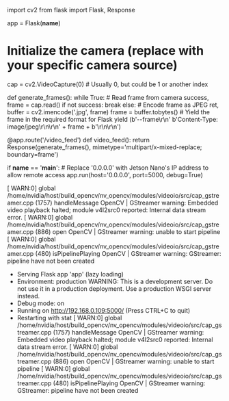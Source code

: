 
import cv2
from flask import Flask, Response

app = Flask(__name__)

# Initialize the camera (replace with your specific camera source)
cap = cv2.VideoCapture(0)  # Usually 0, but could be 1 or another index

def generate_frames():
    while True:
        # Read frame from camera
        success, frame = cap.read()
        if not success:
            break
        else:
            # Encode frame as JPEG
            ret, buffer = cv2.imencode('.jpg', frame)
            frame = buffer.tobytes()
            # Yield the frame in the required format for Flask
            yield (b'--frame\r\n'
                   b'Content-Type: image/jpeg\r\n\r\n' + frame + b'\r\n\r\n')

@app.route('/video_feed')
def video_feed():
    return Response(generate_frames(),
                    mimetype='multipart/x-mixed-replace; boundary=frame')

if __name__ == '__main__':
    # Replace '0.0.0.0' with Jetson Nano's IP address to allow remote access
    app.run(host='0.0.0.0', port=5000, debug=True)


[ WARN:0] global /home/nvidia/host/build_opencv/nv_opencv/modules/videoio/src/cap_gstreamer.cpp (1757) handleMessage OpenCV | GStreamer warning: Embedded video playback halted; module v4l2src0 reported: Internal data stream error.
[ WARN:0] global /home/nvidia/host/build_opencv/nv_opencv/modules/videoio/src/cap_gstreamer.cpp (886) open OpenCV | GStreamer warning: unable to start pipeline
[ WARN:0] global /home/nvidia/host/build_opencv/nv_opencv/modules/videoio/src/cap_gstreamer.cpp (480) isPipelinePlaying OpenCV | GStreamer warning: GStreamer: pipeline have not been created
 * Serving Flask app 'app' (lazy loading)
 * Environment: production
   WARNING: This is a development server. Do not use it in a production deployment.
   Use a production WSGI server instead.
 * Debug mode: on
 * Running on http://192.168.0.109:5000/ (Press CTRL+C to quit)
 * Restarting with stat
[ WARN:0] global /home/nvidia/host/build_opencv/nv_opencv/modules/videoio/src/cap_gstreamer.cpp (1757) handleMessage OpenCV | GStreamer warning: Embedded video playback halted; module v4l2src0 reported: Internal data stream error.
[ WARN:0] global /home/nvidia/host/build_opencv/nv_opencv/modules/videoio/src/cap_gstreamer.cpp (886) open OpenCV | GStreamer warning: unable to start pipeline
[ WARN:0] global /home/nvidia/host/build_opencv/nv_opencv/modules/videoio/src/cap_gstreamer.cpp (480) isPipelinePlaying OpenCV | GStreamer warning: GStreamer: pipeline have not been created

